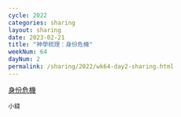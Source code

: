 ```yaml
---
cycle: 2022
categories: sharing
layout: sharing
date: 2023-02-21
title: "神學梳理：身份危機"
weekNum: 64
dayNum: 2
permalink: /sharing/2022/wk64-day2-sharing.html
---
```


[身份危機](https://eccseattle.github.io/media/sharing/2022/wk064/2023-03-21-bin.m4a)

`小錢`
